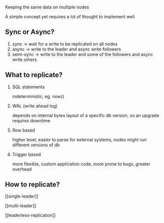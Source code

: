---
---

Keeping the same data on multiple nodes 

A simple concept yet requires a lot of thought to implement well 

## Sync or Async?

1. sync -> wait for a write to be replicated on all nodes 
2. async -> write to the leader and async write followers  
3. semi-sync -> write to the leader and some of the followers and async write others 

## What to replicate?

1. SQL statements
   
   indeterministic, eg. now() 

2. WAL (write ahead log)
   
   depends on internal bytes layout of a specific db version, so an upgrade requires downtime 

3. Row based 
   
    higher level, easier to parse for external systems, nodes might run different versions of db

4. Trigger based 
   
   more flexible, custom application code, more prone to bugs, greater overhead 

## How to replicate?

[[single-leader]]

[[multi-leader]]

[[leaderless-replication]]